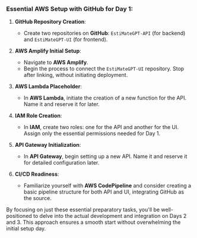 ### **Essential AWS Setup with GitHub for Day 1**:

1. **GitHub Repository Creation**:
    - Create two repositories on **GitHub**: `EstiMateGPT-API` (for backend) and `EstiMateGPT-UI` (for frontend).

2. **AWS Amplify Initial Setup**:
    - Navigate to **AWS Amplify**.
    - Begin the process to connect the `EstiMateGPT-UI` repository. Stop after linking, without initiating deployment.

3. **AWS Lambda Placeholder**:
    - In **AWS Lambda**, initiate the creation of a new function for the API. Name it and reserve it for later.

4. **IAM Role Creation**:
    - In **IAM**, create two roles: one for the API and another for the UI. Assign only the essential permissions needed for Day 1.

5. **API Gateway Initialization**:
    - In **API Gateway**, begin setting up a new API. Name it and reserve it for detailed configuration later.

6. **CI/CD Readiness**:
    - Familiarize yourself with **AWS CodePipeline** and consider creating a basic pipeline structure for both API and UI, integrating GitHub as the source.

By focusing on just these essential preparatory tasks, you'll be well-positioned to delve into the actual development and integration on Days 2 and 3. This approach ensures a smooth start without overwhelming the initial setup day.